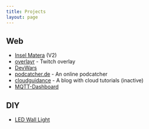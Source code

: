 ```yaml
---
title: Projects
layout: page
---
```


## Web
* [Insel Matera](http://insel-matera.de/) (V2)
* [overlayr](http://overlayr.net/) - Twitch overlay
* [DevWars](http://devwars.tv/)
* [podcatcher.de](http://podcatcher.de/) - An online podcatcher
* [cloudguidance](https://cloudguidance.wordpress.com/) - A blog with cloud tutorials (inactive)
* [MQTT-Dashboard](http://mqttdashboard.dirkheinke.de/)

## DIY
* [LED Wall Light](/2014/09/27/led-wall-light.html)